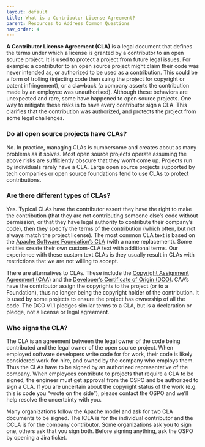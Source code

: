 ```yaml
---
layout: default
title: What is a Contributor License Agreement?
parent: Resources to Address Common Questions
nav_order: 4
---
```


**A Contributor License Agreement (CLA)** is a legal document that defines the terms under which a license is granted by a contributor to an open source project. It is used to protect a project from future legal issues. For example: a contributor to an open source project might claim their code was never intended as, or authorized to be used as a contribution. This could be a form of trolling (injecting code then suing the project for copyright or patent infringement), or a clawback (a company asserts the contribution made by an employee was unauthorised). Although these behaviors are unexpected and rare, some have happened to open source projects. One way to mitigate these risks is to have every contributor sign a CLA. This clarifies that the contribution was authorized, and protects the project from some legal challenges.

### Do all open source projects have CLAs?

No. In practice, managing CLAs is cumbersome and creates about as many problems as it solves. Most open source projects operate assuming the above risks are sufficiently obscure that they won’t come up. Projects run by individuals rarely have a CLA. Large open source projects supported by tech companies or open source foundations tend to use CLAs to protect contributions. 
 
### Are there different types of CLAs?

Yes. Typical CLAs have the contributor assert they have the right to make the contribution (that they are not contributing someone else’s code without permission, or that they have legal authority to contribute their company’s code), then they specify the terms of the contribution (which often, but not always match the project license). The most common CLA text is based on the [Apache Software Foundation’s CLA](https://apache.org/licenses/contributor-agreements.html) (with a name replacement). Some entities create their own custom-CLA text with additional terms. Our experience with these custom text CLAs is they usually result in CLAs with restrictions that we are not willing to accept. 

There are alternatives to CLAs. These include the [Copyright Assignment Agreement (CAA)](https://www.fsf.org/bulletin/2014/spring/copyright-assignment-at-the-fsf) and the [Developer’s Certificate of Origin (DCO)](https://developercertificate.org/). CAA’s have the contributor assign the copyrights to the project (or to a Foundation), thus no longer being the copyright holder of the contribution. It is used by some projects to ensure the project has ownership of all the code. The DCO v1.1 pledges similar terms to a CLA, but is a declaration or pledge, not a license or legal agreement.

### Who signs the CLA?

The CLA is an agreement between the legal owner of the code being contributed and the legal owner of the open source project. When employed software developers write code for for work, their code is likely considered work-for-hire, and owned by the company who employs them. Thus the CLAs have to be signed by an authorized representative of the company. When employees contribute to projects that require a CLA to be signed, the engineer must get approval from the OSPO and be authorized to sign a CLA. If you are uncertain about the copyright status of the work (e.g. this is code you “wrote on the side”), please contact the OSPO and we’ll help resolve the uncertainty with you. 

Many organizations follow the Apache model and ask for two CLA documents to be signed. The ICLA is for the individual contributor and the CCLA is for the company contributor. Some organizations ask you to sign one, others ask that you sign both.  Before signing anything, ask the OSPO by opening a Jira ticket.

